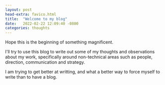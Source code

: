 ```yaml
---
layout: post
head-extra: favico.html
title:  "Welcome to my blog"
date:   2022-02-22 12:09:40 -0800
categories: thoughts
---
```

Hope this is the beginning of something magnificent.

I'll try to use this blog to write out some of my thoughts and observations about my work, specifically around non-technical
areas such as people, direction, communication and strategy.

I am trying to get better at writting, and what a better way to force myself to write than to have a blog.